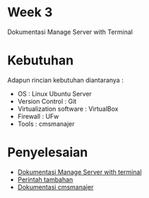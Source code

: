 # Week 3

Dokumentasi Manage Server with Terminal

# Kebutuhan

Adapun rincian kebutuhan diantaranya :

- OS : Linux Ubuntu Server
- Version Control : Git
- Virtualization software : VirtualBox
- Firewall : UFw
- Tools : cmsmanajer

# Penyelesaian

- [Dokumentasi Manage Server with terminal](manage-server.md)
- [Perintah tambahan](perintah-tambahan.md)
- [Dokumentasi cmsmanajer](dokumentasi-cmsmanajer.md)
